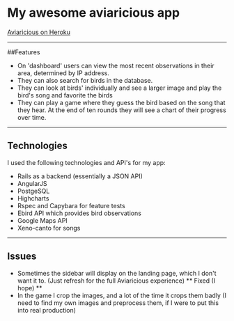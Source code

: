 # My awesome aviaricious app

  [Aviaricious on Heroku](http://aviaricious.herokuapp.com)

---

##Features

* On 'dashboard' users can view the most recent observations in their area, determined by IP address.
* They can also search for birds in the database.
* They can look at birds' individually and see a larger image and play the bird's song and favorite the birds
* They can play a game where they guess the bird based on the song that they hear. At the end of ten rounds they will see a chart of their progress over time.

---

## Technologies

I used the following technologies and API's for my app:

* Rails as a backend (essentially a JSON API)
* AngularJS
* PostgeSQL
* Highcharts
* Rspec and Capybara for feature tests
* Ebird API which provides bird observations
* Google Maps API
* Xeno-canto for songs

---

## Issues

* Sometimes the sidebar will display on the landing page, which I don't want it to. (Just refresh for the full Aviaricious experience) ** Fixed (I hope) **
* In the game I crop the images, and a lot of the time it crops them badly (I need to find my own images and preprocess them, if I were to put this into real production)


